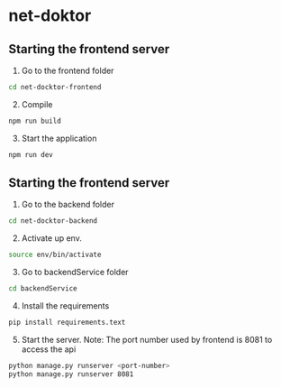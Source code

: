 # net-doktor

## Starting the frontend server
1. Go to the frontend folder  
```sh 
cd net-docktor-frontend
```
2. Compile 
```sh 
npm run build  
```
3. Start the application
```sh 
npm run dev  
```


## Starting the frontend server
1. Go to the backend folder  
```sh 
cd net-docktor-backend
```

2. Activate up env.
```sh 
source env/bin/activate 
```

3. Go to backendService folder
```sh 
cd backendService
```

4. Install the requirements
```sh 
pip install requirements.text
```

5. Start the server. 
Note: The port number used by frontend is 8081 to access the api
```sh 
python manage.py runserver <port-number>   
python manage.py runserver 8081   
```

